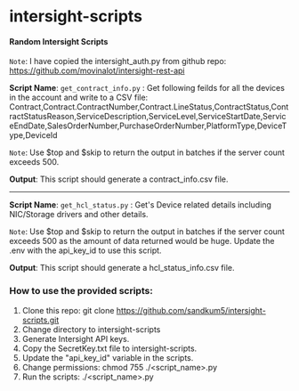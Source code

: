 # intersight-scripts
#### Random Intersight Scripts 

`Note`: I have copied the intersight_auth.py from github repo: https://github.com/movinalot/intersight-rest-api

**Script Name**: `get_contract_info.py` : 
Get following feilds for all the devices in the account and write to a CSV file: 
Contract,Contract.ContractNumber,Contract.LineStatus,ContractStatus,ContractStatusReason,ServiceDescription,ServiceLevel,ServiceStartDate,ServiceEndDate,SalesOrderNumber,PurchaseOrderNumber,PlatformType,DeviceType,DeviceId

`Note`: Use $top and $skip to return the output in batches if the server count exceeds 500. 

**Output**: This script should generate a contract_info.csv file. 

--- 

**Script Name**: `get_hcl_status.py` : 
Get's Device related details including NIC/Storage drivers and other details. 

`Note`: 
Use $top and $skip to return the output in batches if the server count exceeds 500 as the amount of data returned would be huge. 
Update the .env with the api_key_id to use this script. 

**Output**: This script should generate a hcl_status_info.csv file.


### How to use the provided scripts: 
1. Clone this repo: git clone https://github.com/sandkum5/intersight-scripts.git
2. Change directory to intersight-scripts
3. Generate Intersight API keys. 
4. Copy the SecretKey.txt file to intersight-scripts. 
5. Update the "api_key_id" variable in the scripts. 
6. Change permissions: chmod 755 ./<script_name>.py
7. Run the scripts: ./<script_name>.py
